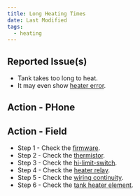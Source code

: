 ```yaml
---
title: Long Heating Times
date: Last Modified 
tags:
  - heating
---
```

## Reported Issue(s)

- Tank takes too long to heat. 
- It may even show [heater error](/smartbrew/kb/heater-error/).

## Action - PHone

## Action - Field

- Step 1 - Check the [firmware](/smartbrew/kb/check-firmware/).
- Step 2 - Check the [thermistor](/smartbrew/kb/check-thermistor/).
- Step 3 - Check the [hi-limit-switch](/smartbrew/kb/check-hi-limit/).
- Step 4 - Check the [heater relay](/smartbrew/kb/check-heater-relay/).
- Step 5 - Check the [wiring continuity](/smartbrew/kb/check-continuity-heater-wiring/).
- Step 6 - Check the [tank heater element](/smartbrew/kb/check-element/).

